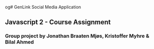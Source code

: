 og# GenLink Social Media Application
## Javascript 2 - Course Assignment
### Group project by Jonathan Braaten Mjøs, Kristoffer Myhre & Bilal Ahmed





